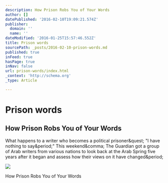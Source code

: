 ```yaml
---
description: How Prison Robs You of Your Words
author: []
datePublished: '2016-02-10T19:09:21.574Z'
publisher:
  domain: ''
  name: ''
dateModified: '2016-01-25T15:57:46.552Z'
title: Prison words
sourcePath: _posts/2016-02-10-prison-words.md
published: true
inFeed: true
hasPage: true
inNav: false
url: prison-words/index.html
_context: 'http://schema.org'
_type: Article

---
```

# Prison words

<article style=""><h1>How Prison Robs You of Your Words</h1><p>What happens to a writer who becomes a political prisoner&amp;quest; "I have nothing to say&amp;period;" This weekend&amp;comma; The Guardian got a group of Arab writers from various nations to look back at the Arab Spring five years after it began and assess how their views on it have changed&amp;period;</p><img src="http://i.kinja-img.com/gawker-media/image/upload/s--nILnvxZm--/c_scale,fl_progressive,q_80,w_800/wtd3lq1xw67nx15bxhqd.jpg" /></article>

How Prison Robs You of Your Words